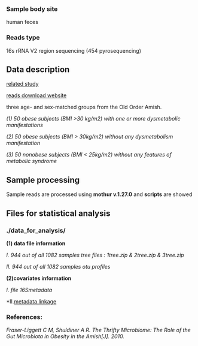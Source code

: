 
### Sample body site
human feces

### Reads type 
16s rRNA V2 region sequencing (454 pyrosequencing) 

## Data description
[related study](https://www.ncbi.nlm.nih.gov/pmc/articles/PMC3419686/#)

[reads download website](https://www.ncbi.nlm.nih.gov/Traces/study/?acc=phs000258)

three age- and sex-matched groups from the Old Order Amish.

*(1)	50 obese subjects (BMI >30 kg/m2) with one or more dysmetabolic manifestations*

*(2)	50 obese subjects (BMI > 30kg/m2) without any dysmetabolism manifestation*

*(3)	50 nonobese subjects (BMI < 25kg/m2) without any features of metabolic syndrome* 


## Sample processing
Sample reads are processed using **mothur v.1.27.0** and **scripts** are showed


## Files for statistical analysis
### ./data_for_analysis/
**(1) data file information**

*I. 944 out of all 1082 samples tree files : 1tree.zip & 2tree.zip & 3tree.zip*

*II. 944 out of all 1082 samples otu profiles*

**(2)covariates information**

*I. file 16Smetadata*

*II.[metadata linkage](ftp://ftp.ncbi.nlm.nih.gov/dbgap/studies/phs000258/phs000258.v1.p1/pheno_variable_summaries/phs000258.v1.pht001242.v1.HMP_Gut_Obesity_Sample_Attributes.data_dict_2010_06_09.xml)

### References:
*Fraser-Liggett C M, Shuldiner A R. The Thrifty Microbiome: The Role of the Gut Microbiota in Obesity in the Amish[J]. 2010.*




